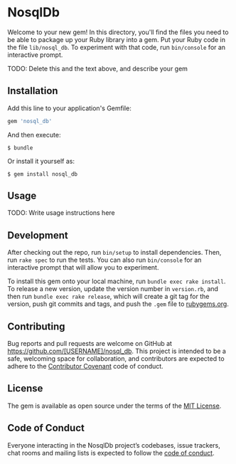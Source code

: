 # NosqlDb

Welcome to your new gem! In this directory, you'll find the files you need to be able to package up your Ruby library into a gem. Put your Ruby code in the file `lib/nosql_db`. To experiment with that code, run `bin/console` for an interactive prompt.

TODO: Delete this and the text above, and describe your gem

## Installation

Add this line to your application's Gemfile:

```ruby
gem 'nosql_db'
```

And then execute:

    $ bundle

Or install it yourself as:

    $ gem install nosql_db

## Usage

TODO: Write usage instructions here

## Development

After checking out the repo, run `bin/setup` to install dependencies. Then, run `rake spec` to run the tests. You can also run `bin/console` for an interactive prompt that will allow you to experiment.

To install this gem onto your local machine, run `bundle exec rake install`. To release a new version, update the version number in `version.rb`, and then run `bundle exec rake release`, which will create a git tag for the version, push git commits and tags, and push the `.gem` file to [rubygems.org](https://rubygems.org).

## Contributing

Bug reports and pull requests are welcome on GitHub at https://github.com/[USERNAME]/nosql_db. This project is intended to be a safe, welcoming space for collaboration, and contributors are expected to adhere to the [Contributor Covenant](http://contributor-covenant.org) code of conduct.

## License

The gem is available as open source under the terms of the [MIT License](https://opensource.org/licenses/MIT).

## Code of Conduct

Everyone interacting in the NosqlDb project’s codebases, issue trackers, chat rooms and mailing lists is expected to follow the [code of conduct](https://github.com/[USERNAME]/nosql_db/blob/master/CODE_OF_CONDUCT.md).
